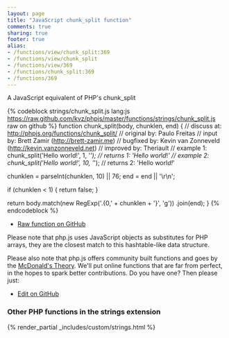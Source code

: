 ```yaml
---
layout: page
title: "JavaScript chunk_split function"
comments: true
sharing: true
footer: true
alias:
- /functions/view/chunk_split:369
- /functions/view/chunk_split
- /functions/view/369
- /functions/chunk_split:369
- /functions/369
---
```

<!-- Generated by Rakefile:build -->
A JavaScript equivalent of PHP's chunk_split

{% codeblock strings/chunk_split.js lang:js https://raw.github.com/kvz/phpjs/master/functions/strings/chunk_split.js raw on github %}
function chunk_split(body, chunklen, end) {
  //  discuss at: http://phpjs.org/functions/chunk_split/
  // original by: Paulo Freitas
  //    input by: Brett Zamir (http://brett-zamir.me)
  // bugfixed by: Kevin van Zonneveld (http://kevin.vanzonneveld.net)
  // improved by: Theriault
  //   example 1: chunk_split('Hello world!', 1, '*');
  //   returns 1: 'H*e*l*l*o* *w*o*r*l*d*!*'
  //   example 2: chunk_split('Hello world!', 10, '*');
  //   returns 2: 'Hello worl*d!*'

  chunklen = parseInt(chunklen, 10) || 76;
  end = end || '\r\n';

  if (chunklen < 1) {
    return false;
  }

  return body.match(new RegExp('.{0,' + chunklen + '}', 'g'))
    .join(end);
}
{% endcodeblock %}

 - [Raw function on GitHub](https://github.com/kvz/phpjs/blob/master/functions/strings/chunk_split.js)

Please note that php.js uses JavaScript objects as substitutes for PHP arrays, they are 
the closest match to this hashtable-like data structure. 

Please also note that php.js offers community built functions and goes by the 
[McDonald's Theory](https://medium.com/what-i-learned-building/9216e1c9da7d). We'll put online 
functions that are far from perfect, in the hopes to spark better contributions. 
Do you have one? Then please just: 

 - [Edit on GitHub](https://github.com/kvz/phpjs/edit/master/functions/strings/chunk_split.js)


### Other PHP functions in the strings extension
{% render_partial _includes/custom/strings.html %}
